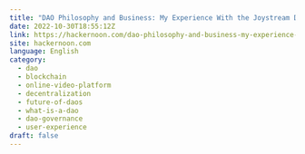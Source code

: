 ```yaml
---
title: "DAO Philosophy and Business: My Experience With the Joystream DAO "
date: 2022-10-30T18:55:12Z
link: https://hackernoon.com/dao-philosophy-and-business-my-experience-with-the-joystream-dao?source=rss&utm_medium=RSS&utm_source=news.12bit.vn
site: hackernoon.com
language: English
category:
  - dao
  - blockchain
  - online-video-platform
  - decentralization
  - future-of-daos
  - what-is-a-dao
  - dao-governance
  - user-experience
draft: false
---
```

